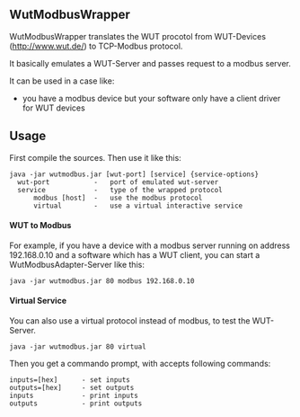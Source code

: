WutModbusWrapper
-
WutModbusWrapper translates the WUT procotol from WUT-Devices (http://www.wut.de/) to TCP-Modbus protocol.


It basically emulates a WUT-Server and passes request to a modbus server.

It can be used in a case like:

* you have a modbus device but your software only have a client driver for WUT devices

Usage
-
First compile the sources. Then use it like this:
```
java -jar wutmodbus.jar [wut-port] [service] {service-options}
  wut-port           -   port of emulated wut-server
  service            -   type of the wrapped protocol
      modbus [host]  -   use the modbus protocol
      virtual        -   use a virtual interactive service
```

#### WUT to Modbus

For example, if you have a device with a modbus server running on address 192.168.0.10 and a software which has a WUT client, you can start a WutModbusAdapter-Server like this:

`java -jar wutmodbus.jar 80 modbus 192.168.0.10`

#### Virtual Service
You can also use a virtual protocol instead of modbus, to test the WUT-Server.

`java -jar wutmodbus.jar 80 virtual`

Then you get a commando prompt, with accepts following commands:
```
inputs=[hex]      - set inputs
outputs=[hex]     - set outputs
inputs            - print inputs
outputs           - print outputs
```

